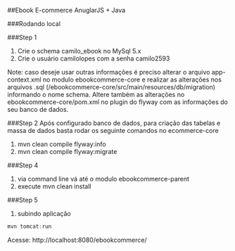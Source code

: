 ##Ebook E-commerce AnuglarJS + Java 

###Rodando local

###Step 1 
1.	Crie o schema camilo_ebook no MySql 5.x
2.	Crie o usuário camilolopes com a senha camilo2593 

Note: caso deseje  usar outras informações é preciso alterar o arquivo app-context.xml no modulo ebookcommerce-core e realizar as alterações nos arquivos .sql (/ebookcommerce-core/src/main/resources/db/migration) informando o nome schema. Altere também as alterações no ebookcommerce-core/pom.xml   no plugin do flyway com as informações do seu banco de dados.

###Step 2 
Após configurado banco de dados,  para criação das tabelas e massa de dados  basta rodar os seguinte comandos no ecommerce-core

1.	mvn  clean compile flyway:info
2.	mvn  clean compile flyway:migrate


###Step 4 
1.	via command line vá até o modulo ebookcommerce-parent 
2.	execute mvn clean install 


###Step 5 
1.	subindo aplicação 
```Java
mvn tomcat:run 
```

Acesse: http://localhost:8080/ebookcommerce/



